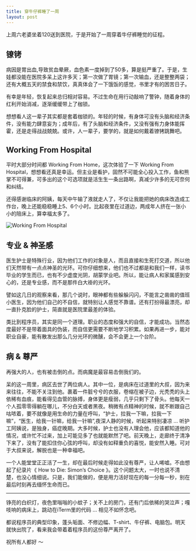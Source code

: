 ```yaml
---
title: 穿牛仔裤睡了一周
layout: post
---
```


上周六老婆坐着120送到医院，于是开始了一周穿着牛仔裤睡觉的征程。


## 镣铐

病因是胃出血,导致贫血晕厥，血色素一度掉到了50多，算是挺严重了。于是，生娃都没能在医院多呆上这许多天；第一次做了胃镜；第一次输血，还是整整两袋；还有大概五天的禁食和禁饮，真真体会了一下饿饭的感觉，书里才有的困苦日子。

有幸是年轻，恢复起来总归相对容易。不过生命在用行动敲响了警钟，随着身体的红利开始消减，逐渐缓缓带上了枷锁。

想想看人这一辈子其实都是套着枷锁的。年轻的时候，有身体可没有头脑和经济条件，没有能力肆意妄为；成年后，有了头脑和经济条件，又没有强有力身体能挥霍，还是走得战战兢兢。或许，人一辈子，要学的，就是如何戴着镣铐跳舞吧。

## Working From Hospital

平时大部分时间都 Working From Home，这次体验了一下 Working From Hospital，想想看还真是幸运。但主业是看护，固然不可能全心投入工作，鱼和熊掌不可得兼，可多出的这个可选项就是活生生一条出路啊，真减少许多的无可奈何和纠结。

还得感谢临床的阿姨，每天中午输了液就走人了，不仅让我能把她的病床改造成工作台，晚上还能稳稳睡上5、6个小时。比起夜里在过道边，两成年人挤在一张小小的陪床上，算幸福太多了。

![Working From Hospital](http://villim.github.io/img/2018/7th-hospital-bed16.JPG)

## 专业 & 神圣感

医生护士是特殊行业，因为他们工作的对象是人，而且直接和生死打交道，所以他们天然带有一点点神圣的光环。可你仔细想来，他们也不过都是和我们一样，读书毕业的学生而已，也有不少虚度光阴，胡蒙学业吧。所以，能让病人和家属感到安心的，还是专业感，而不是那件白大褂的光环。

譬如这几日的观察来看，那几个说时，眼神都有些躲躲闪闪，不能言之凿凿的值班小医生，因为他们自己的不自信，就特别让人感觉不靠谱。还有打扮得最漂亮，却一直扑克脸的护士，简直就是医院里最差的体验。

类比到程序员，其实是同一个道理。职业的态度和强大的自信，才能成功。当然态度最好不是带着面具的伪装，而自信更需要不断地学习积累。如果再进一步，能对职业自豪，能有散发出那么几分光环的微醺，会不会更上一个台阶。

## 病 & 尊严

再强大的人，也有被击倒的点。而病魔是最容易击倒我们的。

呆的这一周里，病区去世了两位病人。其中一位，是病床在过道里的大叔，因为来来往往，不能不关注到他。裹着一件脏兮兮的衣服，卷缩在被子边，光秃秃的头上依稀有血痕，能看得见血管的脉搏，身体更是瘦弱，几乎只剩下了骨头。他每天一个人孤零零得躺在哪儿，不分白天或者黑夜。稍微有点精神的时候，就不断跟自己咕哝着，要不就像是用生命的力量在呼叫，“护士，拉我一下嘛，拉我一下嘛”，“医生，给我一针嘛，给我一针嘛”,夜深人静的时候，听起来特别凄凉 ... 听护工阿姨说，是独身，癌症晚期。大多时候，护士也没有人理会他，应该都知道他的情况，或许忙不过来，加上可能见多了也就能默然了吧。前天晚上，走廊终于清净下来了，没有了能扣住你心弦的呼叫，却没有如释重负的喜悦，能安然入睡。可对于大叔来说，解脱也是一种幸福吧。

一个人能堂堂正正活了一生，却在最后时候走得如此没有尊严，让人唏嘘。不由想起了纪录片《 How to Die: Simon’s Choice 》。这个问题太大，一时也说不清楚，也没心情细说。只是，我们能做的，便是用力活好现在的每一分每一秒，别在最后时刻再去缅怀生命而已。


--- 

铮亮的白织灯，夜色里嗡嗡的小蚊子；关不上的房门，还有门后依稀的哭泣声；嘎吱响的病床上，跳动在iTerm里的代码 ... 相见不如怀念吧。

都说程序员的典型印象，蓬头垢面、不修边幅、T-shirt、牛仔裤、电脑包。明天就快出院了，看来我会带着着程序员的这份尊严离开了。

祝所有人都好 ～